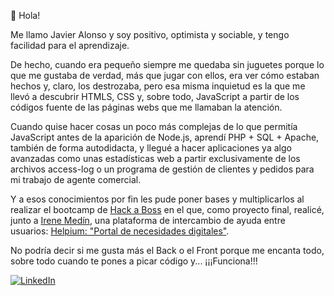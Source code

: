 👋 Hola!

Me llamo Javier Alonso y soy positivo, optimista y sociable, y tengo facilidad para el aprendizaje.

De hecho, cuando era pequeño siempre me quedaba sin juguetes porque lo que me gustaba de verdad, más que jugar con ellos,
era ver cómo estaban hechos y, claro, los destrozaba, pero esa misma inquietud es la que me llevó a descubrir HTMLS, CSS y,
sobre todo, JavaScript a partir de los códigos fuente de las páginas webs que me llamaban la atención.

Cuando quise hacer cosas un poco más complejas de lo que permitía JavaScript antes de la aparición de Node.js, aprendí PHP + SQL + Apache,
también de forma autodidacta, y llegué a hacer aplicaciones ya algo avanzadas como unas estadísticas web a partir exclusivamente de
los archivos access-log o un programa de gestión de clientes y pedidos para mi trabajo de agente comercial.

Y a esos conocimientos por fin les pude poner bases y multiplicarlos al realizar el bootcamp de [Hack a Boss](https://hackaboss.com/) en el que, como proyecto final,
realicé, junto a [Irene Medín](https://www.linkedin.com/in/irene-med%C3%ADn-blanco/), una plataforma de intercambio de ayuda entre usuarios: [Helpium: "Portal de necesidades digitales"](https://github.com/javieralonsol/HackABoss/tree/master/proyecto-portal-necesidades-digitales).

No podría decir si me gusta más el Back o el Front porque me encanta todo, sobre todo cuando te pones a picar código y... ¡¡¡Funciona!!! 

<a href="https://www.linkedin.com/in/javieralonsol/"><img alt="LinkedIn" src="https://img.shields.io/badge/linkedin%20-%230077B5.svg?&style=flat&logo=linkedin&logoColor=white"/></a>
